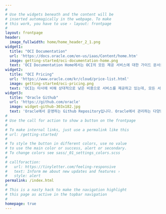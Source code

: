```yaml
---
#
# Use the widgets beneath and the content will be
# inserted automagically in the webpage. To make
# this work, you have to use › layout: frontpage
#
layout: frontpage
header:
  image_fullwidth: home/home_header_2_1.png
widget1:
  title: "OCI Documentation"
  url: 'https://docs.oracle.com/en-us/iaas/Content/home.htm'
  image: getting-started/oci-documentation-home.png
  text: 'OCI Documentation Home에서는 OCI의 모든 제공 서비스에 대한 가이드 문서를 볼 수 있습니다. 각 서비스들에 대한 주요 컨셉 설명과 제공되는 튜토리얼을 통해 빠르게 서비스를 경험해 볼 수 있는 문서를 제공합니다. 또한 개발자를 위한 가이드(SDKs, CLI, Cloud Shell등) 및 다양한 참조용 아키텍처도 제공되고 있으며, 새롭게 추가된 서비스나 기능에 대한 소식도 접해볼 수 있습니다.'
widget2:
  title: "OCI Pricing"
  url: 'https://www.oracle.com/kr/cloud/price-list.html'
  image: getting-started/oci-pricing.png
  text: 'OCI는 타사에 비해 상대적으로 낮은 비용으로 서비스를 제공하고 있는데, 모든 서비스에 대한 가격 정보를 확인해 볼 수 있는 페이지입니다. 위 페이지에서는 실제 가격을 시뮬레이션 해 볼수 있는 <strong><em>Cost Estimator</em></strong>도 제공하고 있습니다.'
widget3:
  title: "Oracle Github"
  url: 'https://github.com/oracle'
  image: widget-github-303x182.jpg
  text: 'Oracle에서 운영하는 Github Repository입니다. Oracle에서 관리하는 다양한 오픈소스 프로젝트를 만나볼 수 있으며, OCI 환경에서 개발자가 빠르게 사용할 수 있는 다양한 예제 코드를 찾아볼 수 있습니다.'
#
# Use the call for action to show a button on the frontpage
#
# To make internal links, just use a permalink like this
# url: /getting-started/
#
# To style the button in different colors, use no value
# to use the main color or success, alert or secondary.
# To change colors see sass/_01_settings_colors.scss
#
# callforaction:
#   url: https://tinyletter.com/feeling-responsive
#   text: Inform me about new updates and features ›
#   style: alert
permalink: /index.html
#
# This is a nasty hack to make the navigation highlight
# this page as active in the topbar navigation
#
homepage: true
---
```


<!-- <div id="videoModal" class="reveal-modal large" data-reveal="">
  <div class="flex-video widescreen vimeo" style="display: block;">
    <iframe width="1280" height="720" src="https://www.youtube.com/embed/3b5zCFSmVvU" frameborder="0" allowfullscreen></iframe>
  </div>
  <a class="close-reveal-modal">&#215;</a>
</div> -->
